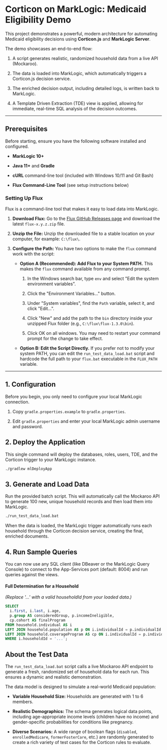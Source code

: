 # Corticon on MarkLogic: Medicaid Eligibility Demo

This project demonstrates a powerful, modern architecture for automating Medicaid eligibility decisions using **Corticon.js** and **MarkLogic Server**.

The demo showcases an end-to-end flow:

1.  A script generates realistic, randomized household data from a live API (Mockaroo).

2.  The data is loaded into MarkLogic, which automatically triggers a Corticon.js decision service.

3.  The enriched decision output, including detailed logs, is written back to MarkLogic.

4.  A Template Driven Extraction (TDE) view is applied, allowing for immediate, real-time SQL analysis of the decision outcomes.

---

## Prerequisites

Before starting, ensure you have the following software installed and configured.

*   **MarkLogic 10+**

*   **Java 11+** and **Gradle**

*   **cURL** command-line tool (included with Windows 10/11 and Git Bash)

*   **Flux Command-Line Tool** (see setup instructions below)

### **Setting Up Flux**

Flux is a command-line tool that makes it easy to load data into MarkLogic.

1.  **Download Flux:** Go to the [Flux GitHub Releases page](https://www.google.com/search?q=https://github.com/marklogic-community/flux/releases) and download the latest `flux-x.y.z.zip` file.

2.  **Unzip the File:** Unzip the downloaded file to a stable location on your computer, for example: `C:\flux\`.

3.  **Configure the Path:** You have two options to make the `flux` command work with the script:

    *   **Option A (Recommended): Add Flux to your System PATH.** This makes the `flux` command available from any command prompt.

        1.  In the Windows search bar, type `env` and select "Edit the system environment variables".

        2.  Click the "Environment Variables..." button.

        3.  Under "System variables", find the `Path` variable, select it, and click "Edit...".

        4.  Click "New" and add the path to the `bin` directory inside your unzipped Flux folder (e.g., `C:\flux\flux-1.3.0\bin`).

        5.  Click OK on all windows. You may need to restart your command prompt for the change to take effect.

    *   **Option B: Edit the Script Directly.** If you prefer not to modify your system PATH, you can edit the `run_test_data_load.bat` script and hardcode the full path to your `flux.bat` executable in the `FLUX_PATH` variable.

---

## 1\. Configuration

Before you begin, you only need to configure your local MarkLogic connection.

1.  Copy `gradle.properties.example` to `gradle.properties`.

2.  Edit `gradle.properties` and enter your local MarkLogic admin username and password.

## 2\. Deploy the Application

This single command will deploy the databases, roles, users, TDE, and the Corticon trigger to your MarkLogic instance.

```bash
./gradlew mlDeployApp
```

## 3\. Generate and Load Data

Run the provided batch script. This will automatically call the Mockaroo API to generate 100 new, unique household records and then load them into MarkLogic.

```bash
./run_test_data_load.bat
```
When the data is loaded, the MarkLogic trigger automatically runs each household through the Corticon decision service, creating the final, enriched documents.

## 4\. Run Sample Queries

You can now use any SQL client (like DBeaver or the MarkLogic Query Console) to connect to the App-Services port (default: 8004) and run queries against the views.

#### **Full Determination for a Household**

*(Replace '...' with a valid householdId from your loaded data.)*

```sql
SELECT
  i.first, i.last, i.age,
  p.group AS consideredGroup, p.incomeIneligible,
  cp.cohort AS finalProgram
FROM household.individual AS i
LEFT JOIN household.population AS p ON i.individualId = p.individualId
LEFT JOIN household.coverageProgram AS cp ON i.individualId = p.individualId
WHERE i.householdId = '...';
```

## About the Test Data

The `run_test_data_load.bat` script calls a live Mockaroo API endpoint to generate a fresh, randomized set of household data for each run. This ensures a dynamic and realistic demonstration.

The data model is designed to simulate a real-world Medicaid population:

*   **Variable Household Size:** Households are generated with 1 to 6 members.

*   **Realistic Demographics:** The schema generates logical data points, including age-appropriate income levels (children have no income) and gender-specific probabilities for conditions like pregnancy.

*   **Diverse Scenarios:** A wide range of boolean flags (`disabled`, `enrolledMedicare`, `formerFosterCare`, etc.) are randomly generated to create a rich variety of test cases for the Corticon rules to evaluate.